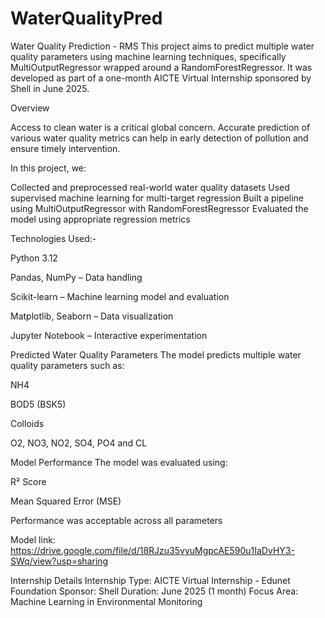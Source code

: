# WaterQualityPred

Water Quality Prediction - RMS
This project aims to predict multiple water quality parameters using machine learning techniques, specifically MultiOutputRegressor wrapped around a RandomForestRegressor. It was developed as part of a one-month AICTE Virtual Internship sponsored by Shell in June 2025.

Overview


Access to clean water is a critical global concern. Accurate prediction of various water quality metrics can help in early detection of pollution and ensure timely intervention.

In this project, we:

Collected and preprocessed real-world water quality datasets
Used supervised machine learning for multi-target regression
Built a pipeline using MultiOutputRegressor with RandomForestRegressor
Evaluated the model using appropriate regression metrics



Technologies Used:-



Python 3.12

Pandas, NumPy – Data handling

Scikit-learn – Machine learning model and evaluation

Matplotlib, Seaborn – Data visualization

Jupyter Notebook – Interactive experimentation



Predicted Water Quality Parameters
The model predicts multiple water quality parameters such as:

NH4

BOD5 (BSK5)

Colloids

O2, NO3, NO2, SO4, PO4 and
CL



Model Performance
The model was evaluated using:

R² Score

Mean Squared Error (MSE)

Performance was acceptable across all parameters

Model link:
https://drive.google.com/file/d/18RJzu35vyuMgpcAE590u1IaDvHY3-SWq/view?usp=sharing

Internship Details
Internship Type: AICTE Virtual Internship - Edunet Foundation
Sponsor: Shell
Duration: June 2025 (1 month)
Focus Area: Machine Learning in Environmental Monitoring
